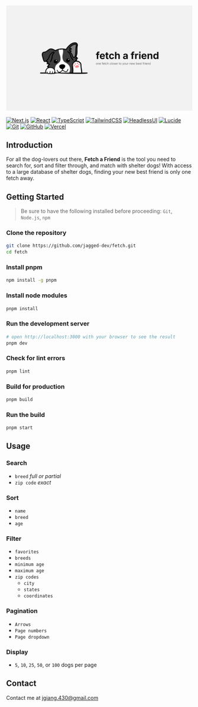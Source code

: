 <a href="https://fetch-jagged.vercel.app" target="_blank">
  <img src="/public/opengraph-image.png" alt="fetch a friend" width="830" />
</a>

[![Next.js][Next]][Next-url]
[![React][React]][React-url]
[![TypeScript][Typescript]][Typescript-url]
[![TailwindCSS][Tailwind]][Tailwind-url]
[![HeadlessUI][Headless]][Headless-url]
[![Lucide][Lucide]][Lucide-url]
[![Git][Git]][Git-url]
[![GitHub][Github]][Github-url]
[![Vercel][Vercel]][Vercel-url]

## Introduction

For all the dog-lovers out there, **Fetch a Friend** is the tool you need to search for, sort and filter through, and match with shelter dogs!
With access to a large database of shelter dogs, finding your new best friend is only one fetch away.

## Getting Started

> Be sure to have the following installed before proceeding: `Git`, `Node.js`, `npm`

### Clone the repository

```bash
git clone https://github.com/jagged-dev/fetch.git
cd fetch
```

### Install pnpm

```bash
npm install -g pnpm
```

### Install node modules

```bash
pnpm install
```

### Run the development server

```bash
# open http://localhost:3000 with your browser to see the result
pnpm dev
```

### Check for lint errors

```bash
pnpm lint
```

### Build for production

```bash
pnpm build
```

### Run the build

```bash
pnpm start
```

## Usage

### Search

- `breed` _full or partial_
- `zip code` _exact_

### Sort

- `name`
- `breed`
- `age`

### Filter

- `favorites`
- `breeds`
- `minimum age`
- `maximum age`
- `zip codes`
    - `city`
    - `states`
    - `coordinates`

### Pagination

- `Arrows`
- `Page numbers`
- `Page dropdown`

### Display

- `5`, `10`, `25`, `50`, or `100` dogs per page

## Contact

Contact me at <jgiang.430@gmail.com>

[Next]: https://img.shields.io/badge/Next.js-000000?style=for-the-badge&logo=nextdotjs&logoColor=white
[Next-url]: https://nextjs.org/
[React]: https://img.shields.io/badge/React-20232A?style=for-the-badge&logo=react&logoColor=61DAFB
[React-url]: https://reactjs.org/
[Typescript]: https://img.shields.io/badge/TypeScript-3377c4?style=for-the-badge&logo=typescript&logoColor=white
[Typescript-url]: https://typescriptlang.org/
[Tailwind]: https://img.shields.io/badge/TailwindCSS-030712?style=for-the-badge&logo=tailwindcss&logoColor=3cbcf6
[Tailwind-url]: https://tailwindcss.com/
[Headless]: https://img.shields.io/badge/HeadlessUI-111826?style=for-the-badge&logo=headlessui&logoColor=7fd2fa
[Headless-url]: https://headlessui.com/
[Lucide]: https://img.shields.io/badge/Lucide-161618?style=for-the-badge&logo=lucide&logoColor=f46969
[Lucide-url]: https://lucide.dev/
[Git]: https://img.shields.io/badge/Git-f0f0e8?style=for-the-badge&logo=git&logoColor=fa5534
[Git-url]: https://git-scm.com/
[Github]: https://img.shields.io/badge/GitHub-0d1117?style=for-the-badge&logo=github&logoColor=white
[Github-url]: https://github.com/
[Vercel]: https://img.shields.io/badge/Vercel-000000?style=for-the-badge&logo=vercel&logoColor=white
[Vercel-url]: https://vercel.com/
